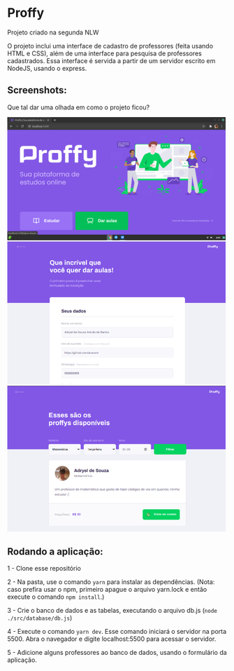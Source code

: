 # Proffy
Projeto criado na segunda NLW

O projeto inclui uma interface de cadastro de professores (feita usando HTML e CSS), além de uma interface para pesquisa de professores cadastrados.
Essa interface é servida a partir de um servidor escrito em NodeJS, usando o express.

## Screenshots:
Que tal dar uma olhada em como o projeto ficou?

<img src="landing.png" width="500">
<img src="give-classes.png" width="500">
<img src="study.png" width="500">
 

## Rodando a aplicação:

1 - Clone esse repositório

2 - Na pasta, use o comando ```yarn``` para instalar as dependências.
  (Nota: caso prefira usar o npm, primeiro apague o arquivo yarn.lock e então execute o comando ```npm install```.)

3 - Crie o banco de dados e as tabelas, executando o arquivo db.js (```node ./src/database/db.js```)

4 - Execute o comando ```yarn dev```. Esse comando iniciará o servidor na porta 5500. Abra o navegador e digite localhost:5500 para acessar o servidor.

5 - Adicione alguns professores ao banco de dados, usando o formulário da aplicação.
